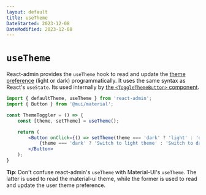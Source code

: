 ```yaml
---
layout: default
title: useTheme
DateStarted: 2023-12-08
DateModified: 2023-12-08
---
```


# `useTheme`

React-admin provides the `useTheme` hook to read and update the [theme preference](./AppTheme.md#letting-users-choose-the-theme) (light or dark) programmatically. It uses the same syntax as React's `useState`. Its used internally by [the `<ToggleThemeButton>` component](./ToggleThemeButton.md).

```jsx
import { defaultTheme, useTheme } from 'react-admin';
import { Button } from '@mui/material';

const ThemeToggler = () => {
    const [theme, setTheme] = useTheme();

    return (
        <Button onClick={() => setTheme(theme === 'dark' ? 'light' : 'dark')}>
            {theme === 'dark' ? 'Switch to light theme' : 'Switch to dark theme'}
        </Button>
    );
}
```

**Tip**: Don't confuse react-admin's `useTheme` with Material-UI's `useTheme`. The latter is used to read the material-ui theme, while the former is used to read and update the user theme preference.